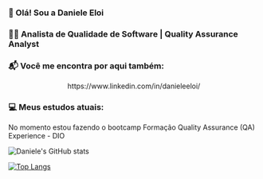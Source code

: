 ### 👋 Olá! Sou a Daniele Eloi 

### 👩‍💻 Analista de Qualidade de Software | Quality Assurance Analyst

### :mailbox_with_mail: Você me encontra por aqui também:

<div align="center">
https://www.linkedin.com/in/danieleeloi/
</div>

### :computer: Meus estudos atuais:

<p>No momento estou fazendo o bootcamp Formação Quality Assurance (QA) Experience - DIO</p>


![Daniele's GitHub stats](https://github-readme-stats.vercel.app/api?username=danieleeloi&show_icons=true&theme=dark&hide_border=true&cache_seconds=2000&include_all_commits=true&count_private=true)

[![Top Langs](https://github-readme-stats.vercel.app/api/top-langs/?username=danieleeloi&layout=compact&theme=dark&hide_border=true&cache_seconds=2000)](https://github.com/danieleeloi/github-readme-stats)



